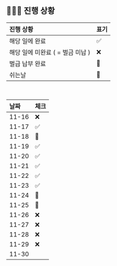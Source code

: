 ## 🧑🏻‍💻 진행 상황

| 진행 상황            | 표기  |
|:-----------------|:----|
| 해당 일에 완료      | ✅   |
| 해당 일에 미완료 ( = 벌금 미납 )    | ❌   |
| 벌급 납부 완료 | 🔺 |
| 쉬는날 | 🥳 |


<br>

| 날짜  | 체크 |
|:------|:----|
| 11-16 | ❌ |
| 11-17 | ✅ |
| 11-18 | 🥳 |
| 11-19 | ✅ |
| 11-20 | ✅ |
| 11-21 | ✅ |
| 11-22 | ✅ |
| 11-23 | ✅ |
| 11-24 | 🥳 |
| 11-25 | 🥳 |
| 11-26 | ❌ |
| 11-27 | ❌ |
| 11-28 | ❌ |
| 11-29 | ❌ |
| 11-30 |  |
